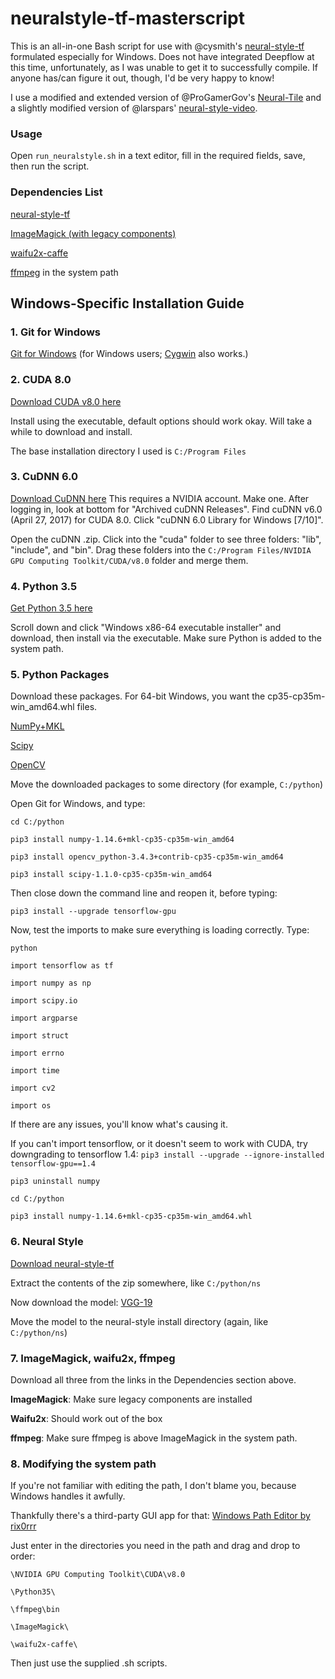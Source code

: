 # neuralstyle-tf-masterscript
This is an all-in-one Bash script for use with @cysmith's [neural-style-tf](https://github.com/cysmith/neural-style-tf) formulated especially for Windows. Does not have integrated Deepflow at this time, unfortunately, as I was unable to get it to successfully compile. If anyone has/can figure it out, though, I'd be very happy to know!

I use a modified and extended version of @ProGamerGov's [Neural-Tile](https://github.com/ProGamerGov/Neural-Tile) and a slightly modified version of @larspars' [neural-style-video](https://github.com/larspars/neural-style-video).

### Usage
Open `run_neuralstyle.sh` in a text editor, fill in the required fields, save, then run the script.

### Dependencies List
[neural-style-tf](https://github.com/cysmith/neural-style-tf)

[ImageMagick (with legacy components)](https://www.imagemagick.org/script/index.php)

[waifu2x-caffe](https://github.com/lltcggie/waifu2x-caffe)

[ffmpeg](https://ffmpeg.org/) in the system path

## Windows-Specific Installation Guide
### 1. Git for Windows
[Git for Windows](https://git-scm.com/download/win) (for Windows users; [Cygwin](https://www.cygwin.com/) also works.)

### 2. CUDA 8.0
[Download CUDA v8.0 here](https://developer.nvidia.com/cuda-80-ga2-download-archive)

Install using the executable, default options should work okay. Will take a while to download and install.

The base installation directory I used is `C:/Program Files`

### 3. CuDNN 6.0
[Download CuDNN here](https://developer.nvidia.com/cudnn)
This requires a NVIDIA account. Make one. After logging in, look at bottom for "Archived cuDNN Releases". Find cuDNN v6.0 (April 27, 2017) for CUDA 8.0. Click "cuDNN 6.0 Library for Windows [7/10]".

Open the cuDNN .zip. Click into the "cuda" folder to see three folders: "lib", "include", and "bin". Drag these folders into the `C:/Program Files/NVIDIA GPU Computing Toolkit/CUDA/v8.0` folder and merge them.

### 4. Python 3.5
[Get Python 3.5 here](https://www.python.org/downloads/release/python-352/)

Scroll down and click "Windows x86-64 executable installer" and download, then install via the executable. Make sure Python is added to the system path.

### 5. Python Packages
Download these packages. For 64-bit Windows, you want the cp35-cp35m-win_amd64.whl files.

[NumPy+MKL](https://www.lfd.uci.edu/~gohlke/pythonlibs/#numpy)

[Scipy](https://www.lfd.uci.edu/~gohlke/pythonlibs/#scipy)

[OpenCV](https://www.lfd.uci.edu/~gohlke/pythonlibs/#opencv)

Move the downloaded packages to some directory (for example, `C:/python`)

Open Git for Windows, and type:

`cd C:/python`

`pip3 install numpy-1.14.6+mkl-cp35-cp35m-win_amd64`

`pip3 install opencv_python-3.4.3+contrib-cp35-cp35m-win_amd64`

`pip3 install scipy-1.1.0-cp35-cp35m-win_amd64`

Then close down the command line and reopen it, before typing:

`pip3 install --upgrade tensorflow-gpu`

Now, test the imports to make sure everything is loading correctly. Type:

`python`

`import tensorflow as tf`

`import numpy as np`

`import scipy.io`

`import argparse`

`import struct`

`import errno`

`import time`

`import cv2`

`import os`

If there are any issues, you'll know what's causing it. 

If you can't import tensorflow, or it doesn't seem to work with CUDA, try downgrading to tensorflow 1.4:
`pip3 install --upgrade --ignore-installed tensorflow-gpu==1.4`

`pip3 uninstall numpy`

`cd C:/python`

`pip3 install numpy-1.14.6+mkl-cp35-cp35m-win_amd64.whl`

### 6. Neural Style
[Download neural-style-tf](https://github.com/cysmith/neural-style-tf)

Extract the contents of the zip somewhere, like `C:/python/ns`

Now download the model: [VGG-19](http://www.vlfeat.org/matconvnet/models/imagenet-vgg-verydeep-19.mat)

Move the model to the neural-style install directory (again, like `C:/python/ns`)

### 7. ImageMagick, waifu2x, ffmpeg
Download all three from the links in the Dependencies section above. 

**ImageMagick**: Make sure legacy components are installed

**Waifu2x**: Should work out of the box

**ffmpeg**: Make sure ffmpeg is above ImageMagick in the system path.

### 8. Modifying the system path
If you're not familiar with editing the path, I don't blame you, because Windows handles it awfully.

Thankfully there's a third-party GUI app for that: [Windows Path Editor by rix0rrr](https://rix0rrr.github.io/WindowsPathEditor/)

Just enter in the directories you need in the path and drag and drop to order:

`\NVIDIA GPU Computing Toolkit\CUDA\v8.0`

`\Python35\`

`\ffmpeg\bin`

`\ImageMagick\`

`\waifu2x-caffe\`

Then just use the supplied .sh scripts.

